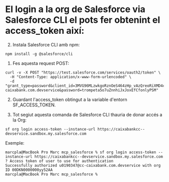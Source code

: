 # El login a la org de Salesforce via Salesforce CLI el pots fer obtenint el access_token així:

2. Instala Salesforce CLI amb npm:

```
npm install -g @salesforce/cli
```

1. Fes aquesta request POST:

```
curl -v -X POST "https://test.salesforce.com/services/oauth2/token" \
  -H "Content-Type: application/x-www-form-urlencoded" \
  -d "grant_type=password&client_id=3MVG96MLzwkgoRznOeS464zHp_vAzQreoRiXMD4cPtI8NIBf12iFF7wtw1Kuh5uD27NBvVYbDlnRMPOmMl.lP&client_secret=D541294765A7E849F47098E3DC9E7238C35D765126F8D6C6D1E134A87335DB16&username=u0190347@cc-caixabank.com.devservice&password=trompeta5o7uZnnhiJxJoxEfCfonlyPSM"
```

2. Guardant l'access_token obtingut a la variable d'entorn SF_ACCESS_TOKEN.

3. Tot segiut aquesta comanda de Salesforce CLI thauria de donar accés a la Org:

```
sf org login access-token --instance-url https://caixabankcc--devservice.sandbox.my.salesforce.com
```
Exemple:
```
marcpla@MacBook Pro Marc mcp_salesforce % sf org login access-token --instance-url https://caixabankcc--devservice.sandbox.my.salesforce.com
? Access token of user to use for authentication
Successfully authorized u0190347@cc-caixabank.com.devservice with org ID 00DKN0000000yy52AA
marcpla@MacBook Pro Marc mcp_salesforce %
```